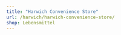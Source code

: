 ```yaml
---
title: "Harwich Convenience Store"
url: /harwich/harwich-convenience-store/
shop: Lebensmittel
---
```

